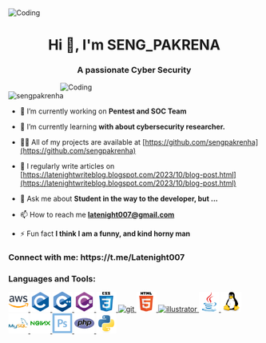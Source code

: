 <img align="center" alt="Coding" width="1000px" height="500px" src="https://media.tenor.com/zzntm2_9B3gAAAAC/hacker.gif">
<h1 align="center">Hi 🦉, I'm SENG_PAKRENA</h1>
<h3 align="center">A passionate Cyber Security</h3>
<img align="right" alt="Coding" width="400" src="https://steamuserimages-a.akamaihd.net/ugc/954101135156565426/21D9841F8E03ED30D91A7720388E1E8D3A464FC0/?imw=5000&imh=5000&ima=fit&impolicy=Letterbox&imcolor=%23000000&letterbox=false">
<p align="left"> <img src="https://komarev.com/ghpvc/?username=sengpakrenha&label=Profile%20views&color=0e75b6&style=flat" alt="sengpakrenha" /> </p>

- 🔭 I’m currently working on **Pentest and SOC Team**

- 🌱 I’m currently learning **with about cybersecurity researcher.**

- 👨‍💻 All of my projects are available at [https://github.com/sengpakrenha](https://github.com/sengpakrenha)

- 📝 I regularly write articles on [https://latenightwriteblog.blogspot.com/2023/10/blog-post.html](https://latenightwriteblog.blogspot.com/2023/10/blog-post.html)

- 💬 Ask me about **Student in the way to the developer, but ...**

- 📫 How to reach me **latenight007@gmail.com**

- ⚡ Fun fact **I think I am a funny, and kind horny man**

<h3 align="left">Connect with me: https://t.me/Latenight007</h3>
<p align="left">
</p>

<h3 align="left">Languages and Tools:</h3>
<p align="left"> <a href="https://aws.amazon.com" target="_blank" rel="noreferrer"> <img src="https://raw.githubusercontent.com/devicons/devicon/master/icons/amazonwebservices/amazonwebservices-original-wordmark.svg" alt="aws" width="40" height="40"/> </a> <a href="https://www.cprogramming.com/" target="_blank" rel="noreferrer"> <img src="https://raw.githubusercontent.com/devicons/devicon/master/icons/c/c-original.svg" alt="c" width="40" height="40"/> </a> <a href="https://www.w3schools.com/cpp/" target="_blank" rel="noreferrer"> <img src="https://raw.githubusercontent.com/devicons/devicon/master/icons/cplusplus/cplusplus-original.svg" alt="cplusplus" width="40" height="40"/> </a> <a href="https://www.w3schools.com/cs/" target="_blank" rel="noreferrer"> <img src="https://raw.githubusercontent.com/devicons/devicon/master/icons/csharp/csharp-original.svg" alt="csharp" width="40" height="40"/> </a> <a href="https://www.w3schools.com/css/" target="_blank" rel="noreferrer"> <img src="https://raw.githubusercontent.com/devicons/devicon/master/icons/css3/css3-original-wordmark.svg" alt="css3" width="40" height="40"/> </a> <a href="https://git-scm.com/" target="_blank" rel="noreferrer"> <img src="https://www.vectorlogo.zone/logos/git-scm/git-scm-icon.svg" alt="git" width="40" height="40"/> </a> <a href="https://www.w3.org/html/" target="_blank" rel="noreferrer"> <img src="https://raw.githubusercontent.com/devicons/devicon/master/icons/html5/html5-original-wordmark.svg" alt="html5" width="40" height="40"/> </a> <a href="https://www.adobe.com/in/products/illustrator.html" target="_blank" rel="noreferrer"> <img src="https://www.vectorlogo.zone/logos/adobe_illustrator/adobe_illustrator-icon.svg" alt="illustrator" width="40" height="40"/> </a> <a href="https://www.java.com" target="_blank" rel="noreferrer"> <img src="https://raw.githubusercontent.com/devicons/devicon/master/icons/java/java-original.svg" alt="java" width="40" height="40"/> </a> <a href="https://www.linux.org/" target="_blank" rel="noreferrer"> <img src="https://raw.githubusercontent.com/devicons/devicon/master/icons/linux/linux-original.svg" alt="linux" width="40" height="40"/> </a> <a href="https://www.mysql.com/" target="_blank" rel="noreferrer"> <img src="https://raw.githubusercontent.com/devicons/devicon/master/icons/mysql/mysql-original-wordmark.svg" alt="mysql" width="40" height="40"/> </a> <a href="https://www.nginx.com" target="_blank" rel="noreferrer"> <img src="https://raw.githubusercontent.com/devicons/devicon/master/icons/nginx/nginx-original.svg" alt="nginx" width="40" height="40"/> </a> <a href="https://www.photoshop.com/en" target="_blank" rel="noreferrer"> <img src="https://raw.githubusercontent.com/devicons/devicon/master/icons/photoshop/photoshop-line.svg" alt="photoshop" width="40" height="40"/> </a> <a href="https://www.php.net" target="_blank" rel="noreferrer"> <img src="https://raw.githubusercontent.com/devicons/devicon/master/icons/php/php-original.svg" alt="php" width="40" height="40"/> </a> <a href="https://www.python.org" target="_blank" rel="noreferrer"> <img src="https://raw.githubusercontent.com/devicons/devicon/master/icons/python/python-original.svg" alt="python" width="40" height="40"/> </a> </p>
